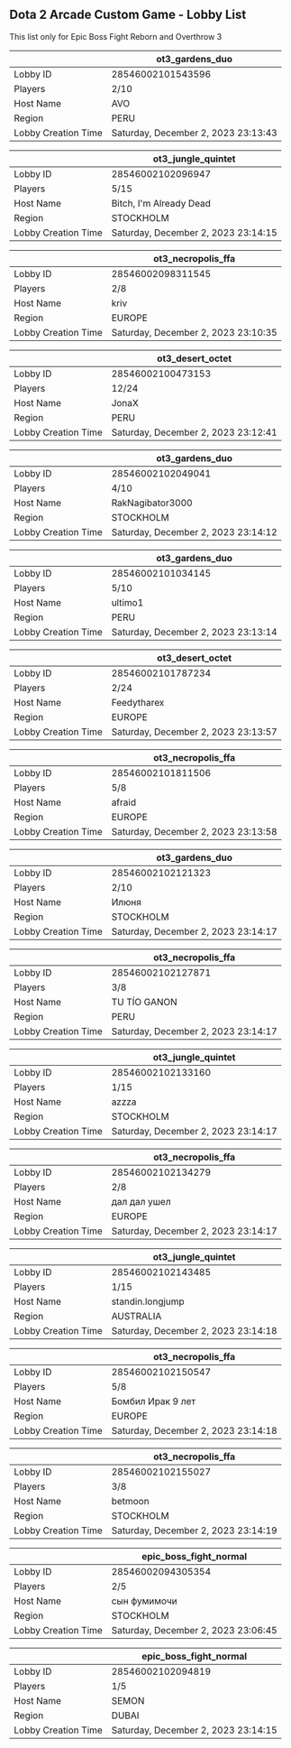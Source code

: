 ## Dota 2 Arcade Custom Game - Lobby List

This list only for Epic Boss Fight Reborn and Overthrow 3

|  | ot3_gardens_duo |
| ------ | ------ |
| Lobby ID | 28546002101543596 |
| Players | 2/10 |
| Host Name | AVO |
| Region | PERU |
| Lobby Creation Time | Saturday, December 2, 2023 23:13:43 |


|  | ot3_jungle_quintet |
| ------ | ------ |
| Lobby ID | 28546002102096947 |
| Players | 5/15 |
| Host Name | Bitch, I'm Already Dead |
| Region | STOCKHOLM |
| Lobby Creation Time | Saturday, December 2, 2023 23:14:15 |


|  | ot3_necropolis_ffa |
| ------ | ------ |
| Lobby ID | 28546002098311545 |
| Players | 2/8 |
| Host Name | kriv |
| Region | EUROPE |
| Lobby Creation Time | Saturday, December 2, 2023 23:10:35 |


|  | ot3_desert_octet |
| ------ | ------ |
| Lobby ID | 28546002100473153 |
| Players | 12/24 |
| Host Name | JonaX |
| Region | PERU |
| Lobby Creation Time | Saturday, December 2, 2023 23:12:41 |


|  | ot3_gardens_duo |
| ------ | ------ |
| Lobby ID | 28546002102049041 |
| Players | 4/10 |
| Host Name | RakNagibator3000 |
| Region | STOCKHOLM |
| Lobby Creation Time | Saturday, December 2, 2023 23:14:12 |


|  | ot3_gardens_duo |
| ------ | ------ |
| Lobby ID | 28546002101034145 |
| Players | 5/10 |
| Host Name | ultimo1 |
| Region | PERU |
| Lobby Creation Time | Saturday, December 2, 2023 23:13:14 |


|  | ot3_desert_octet |
| ------ | ------ |
| Lobby ID | 28546002101787234 |
| Players | 2/24 |
| Host Name | Feedytharex |
| Region | EUROPE |
| Lobby Creation Time | Saturday, December 2, 2023 23:13:57 |


|  | ot3_necropolis_ffa |
| ------ | ------ |
| Lobby ID | 28546002101811506 |
| Players | 5/8 |
| Host Name | afraid |
| Region | EUROPE |
| Lobby Creation Time | Saturday, December 2, 2023 23:13:58 |


|  | ot3_gardens_duo |
| ------ | ------ |
| Lobby ID | 28546002102121323 |
| Players | 2/10 |
| Host Name | Илюня |
| Region | STOCKHOLM |
| Lobby Creation Time | Saturday, December 2, 2023 23:14:17 |


|  | ot3_necropolis_ffa |
| ------ | ------ |
| Lobby ID | 28546002102127871 |
| Players | 3/8 |
| Host Name | TU TÍO GANON |
| Region | PERU |
| Lobby Creation Time | Saturday, December 2, 2023 23:14:17 |


|  | ot3_jungle_quintet |
| ------ | ------ |
| Lobby ID | 28546002102133160 |
| Players | 1/15 |
| Host Name | azzza |
| Region | STOCKHOLM |
| Lobby Creation Time | Saturday, December 2, 2023 23:14:17 |


|  | ot3_necropolis_ffa |
| ------ | ------ |
| Lobby ID | 28546002102134279 |
| Players | 2/8 |
| Host Name | дал дал ушел |
| Region | EUROPE |
| Lobby Creation Time | Saturday, December 2, 2023 23:14:17 |


|  | ot3_jungle_quintet |
| ------ | ------ |
| Lobby ID | 28546002102143485 |
| Players | 1/15 |
| Host Name | standin.longjump |
| Region | AUSTRALIA |
| Lobby Creation Time | Saturday, December 2, 2023 23:14:18 |


|  | ot3_necropolis_ffa |
| ------ | ------ |
| Lobby ID | 28546002102150547 |
| Players | 5/8 |
| Host Name | Бомбил Ирак 9 лет |
| Region | EUROPE |
| Lobby Creation Time | Saturday, December 2, 2023 23:14:18 |


|  | ot3_necropolis_ffa |
| ------ | ------ |
| Lobby ID | 28546002102155027 |
| Players | 3/8 |
| Host Name | betmoon |
| Region | STOCKHOLM |
| Lobby Creation Time | Saturday, December 2, 2023 23:14:19 |


|  | epic_boss_fight_normal |
| ------ | ------ |
| Lobby ID | 28546002094305354 |
| Players | 2/5 |
| Host Name | сын фумимочи |
| Region | STOCKHOLM |
| Lobby Creation Time | Saturday, December 2, 2023 23:06:45 |


|  | epic_boss_fight_normal |
| ------ | ------ |
| Lobby ID | 28546002102094819 |
| Players | 1/5 |
| Host Name | SEMON |
| Region | DUBAI |
| Lobby Creation Time | Saturday, December 2, 2023 23:14:15 |


